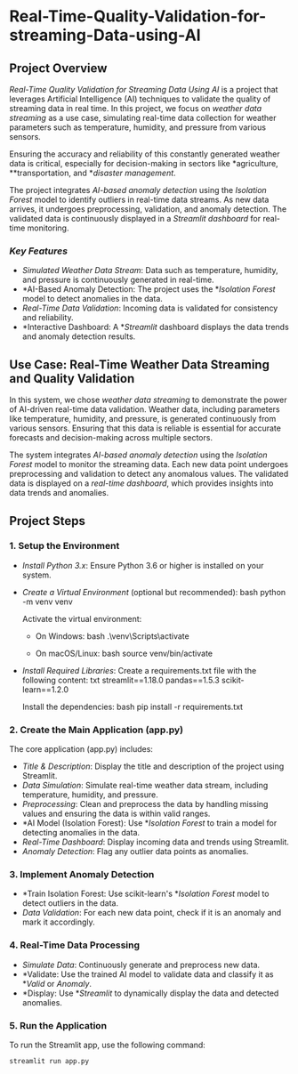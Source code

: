 # Real-Time-Quality-Validation-for-streaming-Data-using-AI
## Project Overview

*Real-Time Quality Validation for Streaming Data Using AI* is a project that leverages Artificial Intelligence (AI) techniques to validate the quality of streaming data in real time. In this project, we focus on *weather data streaming* as a use case, simulating real-time data collection for weather parameters such as temperature, humidity, and pressure from various sensors.

Ensuring the accuracy and reliability of this constantly generated weather data is critical, especially for decision-making in sectors like *agriculture, **transportation, and **disaster management*.

The project integrates *AI-based anomaly detection* using the *Isolation Forest* model to identify outliers in real-time data streams. As new data arrives, it undergoes preprocessing, validation, and anomaly detection. The validated data is continuously displayed in a *Streamlit dashboard* for real-time monitoring.

### *Key Features*
- *Simulated Weather Data Stream*: Data such as temperature, humidity, and pressure is continuously generated in real-time.
- *AI-Based Anomaly Detection: The project uses the **Isolation Forest* model to detect anomalies in the data.
- *Real-Time Data Validation*: Incoming data is validated for consistency and reliability.
- *Interactive Dashboard: A **Streamlit* dashboard displays the data trends and anomaly detection results.

## Use Case: Real-Time Weather Data Streaming and Quality Validation

In this system, we chose *weather data streaming* to demonstrate the power of AI-driven real-time data validation. Weather data, including parameters like temperature, humidity, and pressure, is generated continuously from various sensors. Ensuring that this data is reliable is essential for accurate forecasts and decision-making across multiple sectors.

The system integrates *AI-based anomaly detection* using the *Isolation Forest* model to monitor the streaming data. Each new data point undergoes preprocessing and validation to detect any anomalous values. The validated data is displayed on a *real-time dashboard*, which provides insights into data trends and anomalies.

## Project Steps

### 1. Setup the Environment

- *Install Python 3.x*: Ensure Python 3.6 or higher is installed on your system.
  
- *Create a Virtual Environment* (optional but recommended):
    bash
    python -m venv venv
    
    Activate the virtual environment:
    - On Windows:
      bash
      .\venv\Scripts\activate
      
    - On macOS/Linux:
      bash
      source venv/bin/activate
      

- *Install Required Libraries*:
    Create a requirements.txt file with the following content:
    txt
    streamlit==1.18.0
    pandas==1.5.3
    scikit-learn==1.2.0
    

    Install the dependencies:
    bash
    pip install -r requirements.txt
    

### 2. Create the Main Application (app.py)

The core application (app.py) includes:

- *Title & Description*: Display the title and description of the project using Streamlit.
- *Data Simulation*: Simulate real-time weather data stream, including temperature, humidity, and pressure.
- *Preprocessing*: Clean and preprocess the data by handling missing values and ensuring the data is within valid ranges.
- *AI Model (Isolation Forest): Use **Isolation Forest* to train a model for detecting anomalies in the data.
- *Real-Time Dashboard*: Display incoming data and trends using Streamlit.
- *Anomaly Detection*: Flag any outlier data points as anomalies.

### 3. Implement Anomaly Detection

- *Train Isolation Forest: Use scikit-learn's **Isolation Forest* model to detect outliers in the data.
- *Data Validation*: For each new data point, check if it is an anomaly and mark it accordingly.

### 4. Real-Time Data Processing

- *Simulate Data*: Continuously generate and preprocess new data.
- *Validate: Use the trained AI model to validate data and classify it as **Valid* or *Anomaly*.
- *Display: Use **Streamlit* to dynamically display the data and detected anomalies.

### 5. Run the Application

To run the Streamlit app, use the following command:
```bash
streamlit run app.py
